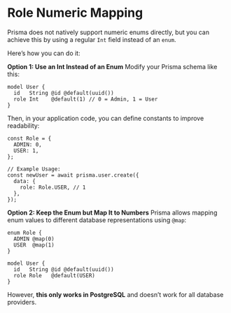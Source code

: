 # Role Numeric Mapping

Prisma does not natively support numeric enums directly, but you can achieve this by using a regular `Int` field instead of an `enum`.

Here’s how you can do it:

**Option 1: Use an Int Instead of an Enum** Modify your Prisma schema like this:

```prisma
model User {
  id   String @id @default(uuid())
  role Int    @default(1) // 0 = Admin, 1 = User
}
```

Then, in your application code, you can define constants to improve readability:

```prisma
const Role = {
  ADMIN: 0,
  USER: 1,
};

// Example Usage:
const newUser = await prisma.user.create({
  data: {
    role: Role.USER, // 1
  },
});
```

**Option 2: Keep the Enum but Map It to Numbers** Prisma allows mapping enum values to different database representations using `@map`:

```prisma
enum Role {
  ADMIN @map(0)
  USER  @map(1)
}

model User {
  id   String @id @default(uuid())
  role Role   @default(USER)
}
```

However, **this only works in PostgreSQL** and doesn’t work for all database providers.
